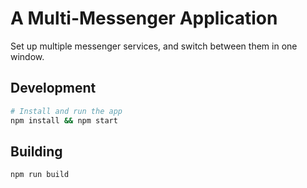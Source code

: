 # A Multi-Messenger Application

Set up multiple messenger services, and switch between them in one window.

## Development
```bash
# Install and run the app
npm install && npm start
```

## Building
```bash
npm run build
```
